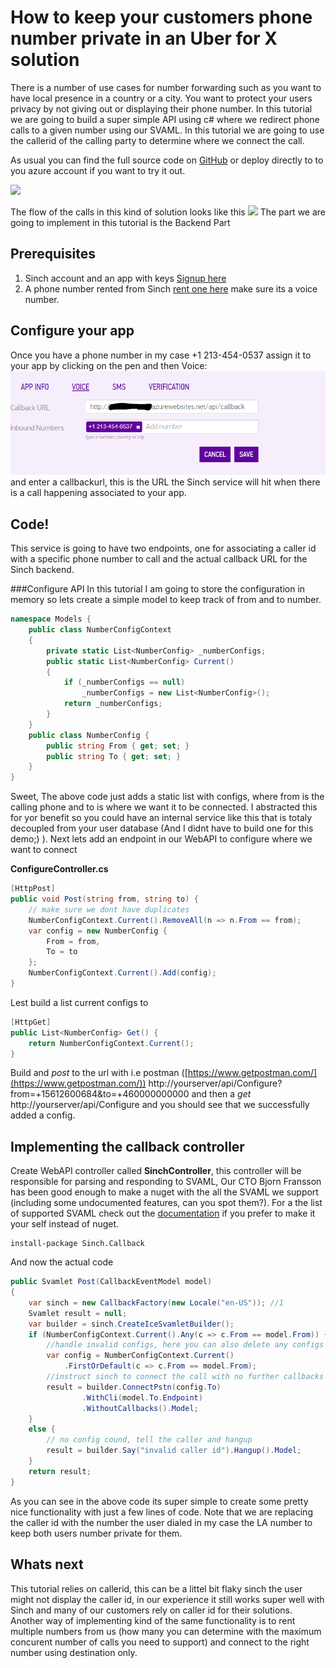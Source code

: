 # How to keep your customers phone number private in an Uber for X solution


There is a number of use cases for number forwarding such as you want to have local presence in a country or a city. You want to protect your users privacy by not giving out or displaying their phone number. In this tutorial we are going to build a super simple API using c# where we redirect phone calls to a given number using our SVAML. 
In this tutorial we are going to use the callerid of the calling party to determine where we connect the call. 

As usual you can find the full source code on [GitHub](https://github.com/sinch/net-redirect-call) or deploy directly to to you azure account if you want to try it out.

<a href="https://azuredeploy.net/?repository=https://github.com/sinch/net-redirect-call/" target="_blank">
    <img src="http://azuredeploy.net/deploybutton.png"/>
</a>

The flow of the calls in this kind of solution looks like this
<img src="http://www.websequencediagrams.com/files/render?link=pYJjAbI_xMYLY3GRziIW"/>
The part we are going to implement in this tutorial is the Backend Part

## Prerequisites 
1. Sinch account and an app with keys [Signup here ](https://www.sinch.com/signup)
2. A phone number rented from Sinch [rent one here](https://www.sinch.com/dashboard/#/numbers) make sure its a voice number.

## Configure your app 
Once you have a phone number in my case +1 213-454-0537 assign it to your app by clicking on the pen and then Voice: 
![](images/configureapp.png)
and enter a callbackurl, this is the URL the Sinch service will hit when there is a call happening associated to your app. 
 
## Code!
This service is going to have two endpoints, one for associating a caller id with a specific phone number to call and the actual callback URL for the Sinch backend. 

###Configure API
In this tutorial I am going to store the configuration in memory so lets create a simple model to keep track of from and to number. 

```csharp
namespace Models {
    public class NumberConfigContext
    {
        private static List<NumberConfig> _numberConfigs;
        public static List<NumberConfig> Current()
        {
            if (_numberConfigs == null)
                _numberConfigs = new List<NumberConfig>();
            return _numberConfigs;
        }
    }
    public class NumberConfig {
        public string From { get; set; }
        public string To { get; set; }
    }
}
```

Sweet, The above code just adds a static list with configs, where from is the calling phone and to is where we want it to be connected. I abstracted this for yor benefit so you could have an internal service like this that is totaly decoupled from your user database (And I didnt have to build one for this demo;) ). 
Next lets add an endpoint in our WebAPI to configure where we want to connect

**ConfigureController.cs**
```csharp
[HttpPost]
public void Post(string from, string to) {
    // make sure we dont have duplicates
    NumberConfigContext.Current().RemoveAll(n => n.From == from);
    var config = new NumberConfig {
        From = from,
        To = to
    };
    NumberConfigContext.Current().Add(config);
}
```
Lest build a list current configs to
```csharp
[HttpGet]
public List<NumberConfig> Get() {
    return NumberConfigContext.Current();
}
```

Build and *post* to the url with i.e postman ([https://www.getpostman.com/](https://www.getpostman.com/)) 
http://yourserver/api/Configure?from=+15612600684&to=+460000000000
and then a *get* 
http://yourserver/api/Configure
and you should see that we successfully added a config. 

## Implementing the callback controller 
Create WebAPI controller called **SinchController**, this controller will be responsible for parsing and responding to SVAML, Our CTO Bjorn Fransson has been good enough to make a nuget with the all the SVAML we support (including some undocumented features, can you spot them?). For a the list of supported SVAML check out the [documentation](https://www.sinch.com/docs/voice/rest/#callbackapi "Callback documentation") if you prefer to make it your self instead of nuget.

```nugetgithub
install-package Sinch.Callback
```
And now the actual code

```csharp
public Svamlet Post(CallbackEventModel model)
{
    var sinch = new CallbackFactory(new Locale("en-US")); //1
    Svamlet result = null;
    var builder = sinch.CreateIceSvamletBuilder();
    if (NumberConfigContext.Current().Any(c => c.From == model.From)) {
		//handle invalid configs, here you can also delete any configs if its supposed to be valid for one time only
        var config = NumberConfigContext.Current()
			.FirstOrDefault(c => c.From == model.From);
		//instruct sinch to connect the call with no further callbacks (ACE and DICE)
        result = builder.ConnectPstn(config.To)
				.WithCli(model.To.Endpoint)
				.WithoutCallbacks().Model;
    }
    else {
		// no config cound, tell the caller and hangup
        result = builder.Say("invalid caller id").Hangup().Model;
    }
    return result;
}
```

As you can see in the above code its super simple to create some pretty nice functionality with just a few lines of code. Note that we are replacing the caller id with the number the user dialed in my case the LA number to keep both users number private for them.

## Whats next
This tutorial relies on callerid, this can be a littel bit flaky sinch the user might not display the caller id, in our experience it still works super well with Sinch and many of our customers rely on caller id for their solutions. Another way of implementing kind of the same functionality is to rent multiple numbers from us (how many you can determine with the maximum concurent number of calls you need to support) and connect to the right number using destination only. 


